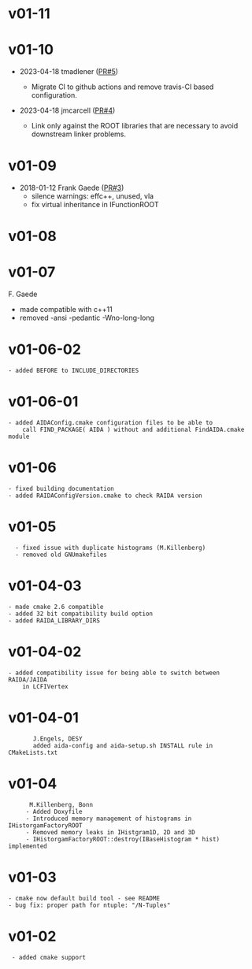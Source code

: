 # v01-11

# v01-10

* 2023-04-18 tmadlener ([PR#5](https://github.com/iLCSoft/RAIDA/pull/5))
  - Migrate CI to github actions and remove travis-CI based configuration.

* 2023-04-18 jmcarcell ([PR#4](https://github.com/iLCSoft/RAIDA/pull/4))
  - Link only against the ROOT libraries that are necessary to avoid downstream linker problems.

# v01-09

* 2018-01-12 Frank Gaede ([PR#3](https://github.com/iLCSoft/RAIDA/pull/3))
  - silence warnings: effc++, unused, vla 
  - fix virtual inheritance in IFunctionROOT

# v01-08

# v01-07

F. Gaede
   - made compatible with c++11
   - removed -ansi -pedantic -Wno-long-long

# v01-06-02

    - added BEFORE to INCLUDE_DIRECTORIES

# v01-06-01

    - added AIDAConfig.cmake configuration files to be able to
        call FIND_PACKAGE( AIDA ) without and additional FindAIDA.cmake module

# v01-06

    - fixed building documentation
    - added RAIDAConfigVersion.cmake to check RAIDA version


# v01-05

      - fixed issue with duplicate histograms (M.Killenberg)
      - removed old GNUmakefiles

# v01-04-03

    - made cmake 2.6 compatible
    - added 32 bit compatibility build option
    - added RAIDA_LIBRARY_DIRS

# v01-04-02

    - added compatibility issue for being able to switch between RAIDA/JAIDA
        in LCFIVertex

# v01-04-01

           J.Engels, DESY 
           added aida-config and aida-setup.sh INSTALL rule in CMakeLists.txt

# v01-04

          M.Killenberg, Bonn
         - Added Doxyfile 
         - Introduced memory management of histograms in IHistorgamFactoryROOT
         - Removed memory leaks in IHistgram1D, 2D and 3D
         - IHistorgamFactoryROOT::destroy(IBaseHistogram * hist) implemented

# v01-03

    - cmake now default build tool - see README
    - bug fix: proper path for ntuple: "/N-Tuples"
       
# v01-02

     - added cmake support
